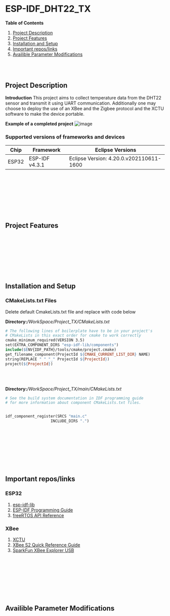 # ESP-IDF_DHT22_TX

**Table of Contents** 
1. [Project Description](#pd-id)
1. [Project Features](#pf-id)
1. [Installation and Setup](#ps-id)
1. [Important repos/links](#pm-id)
1. [Availible Parameter Modifications](#il-id)

<br>
<br>

<a id="pd-id"></a>

## Project Description  
**Introduction**
This project aims to collect temperature data from the DHT22 sensor and transmit it using UART communication. Additionally one may choose to deploy the use of an XBee and the Zigbee protocol and the XCTU software to make the device portable.






**Example of a completed project**
![image](https://github.com/rudi547317/ESP-IDF_DHT22_TX/assets/133919829/0d16897e-867d-4298-a99f-3b3447507038)

### Supported versions of frameworks and devices

| Chip           | Framework          | Eclipse Versions                        |
|----------------|--------------------|-----------------------------------------|
| ESP32          | ESP-IDF v4.3.1     | Eclipse Version: 4.20.0.v202110611-1600 |

<br>
<br>
<br>
<br>
<br>
<br>
<br>

<a id="pf-id"></a>

## Project Features  

<br>
<br>
<br>
<br>
<br>
<br>
<br>

<a id="ps-id"></a>

## Installation and Setup

### CMakeLists.txt Files
Delete default CmakeLists.txt file and replace with code below 

**Directory:**_/WorkSpace/Project_TX/CMakeLists.txt_

```Makefile
# The following lines of boilerplate have to be in your project's
# CMakeLists in this exact order for cmake to work correctly
cmake_minimum_required(VERSION 3.5)
set(EXTRA_COMPONENT_DIRS "esp-idf-lib/components")
include($ENV{IDF_PATH}/tools/cmake/project.cmake)
get_filename_component(ProjectId ${CMAKE_CURRENT_LIST_DIR} NAME)
string(REPLACE " " "_" ProjectId ${ProjectId})
project(${ProjectId})
```

<br>
<br> 

**Directory:**_/WorkSpace/Project_TX/main/CMakeLists.txt_

```Makefile
# See the build system documentation in IDF programming guide
# for more information about component CMakeLists.txt files.


idf_component_register(SRCS "main.c"
                    INCLUDE_DIRS ".")
```

<br>
<br>
<br>
<br>
<br>
<br>
<br>

<a id="il-id"></a>

## Important repos/links  
### ESP32
1. [esp-idf-lib](https://github.com/UncleRus/esp-idf-lib)
1. [ESP-IDF Programming Guide](https://docs.espressif.com/projects/esp-idf/en/latest/esp32/api-reference/index.html)
1. [freeRTOS API Reference](https://www.freertos.org/a00106.html)

### XBee
1. [XCTU](https://hub.digi.com/support/products/xctu/)
1. [XBee S2 Quick Reference Guide](https://www.tunnelsup.com/images/xbee.png)
1. [SparkFun XBee Explorer USB](https://www.sparkfun.com/products/11812)

<br>
<br>
<br>
<br>
<br>
<br>
<br>

<a id="pm-id"></a>

## Availible Parameter Modifications  

<br>
<br>
<br>
<br>
<br>
<br>
<br>


